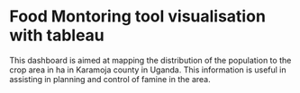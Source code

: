 # Food Montoring tool visualisation with tableau

This dashboard is aimed at mapping the distribution of the population to the crop area in ha in Karamoja county in Uganda.
This information is useful in assisting in planning and control of famine in the area.
